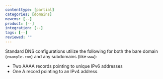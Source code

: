 ```yaml
---
contenttype: [partial]
categories: [domains]
newcms: [--]
product: [--]
integration: [--]
tags: [--]
reviewed: ""
---
```


<Accordion title="Standard DNS Configurations" id="dns-config2" icon="info-sign">

 Standard DNS configurations utilize the following for both the bare domain (`example.com`) and any subdomains (like `www`):

  *  Two AAAA records pointing to unique IPv6 addresses
  *  One A record pointing to an IPv4 address

</Accordion>
